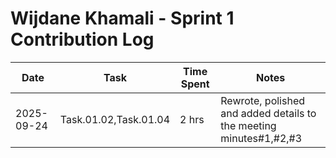 # Wijdane Khamali - Sprint 1 Contribution Log

| Date       | Task                                   | Time Spent | Notes                                          |
|------------|----------------------------------------|------------|------------------------------------------------|
| 2025-09-24 | Task.01.02,Task.01.04                  | 2 hrs      | Rewrote, polished and added details to the meeting minutes#1,#2,#3|
